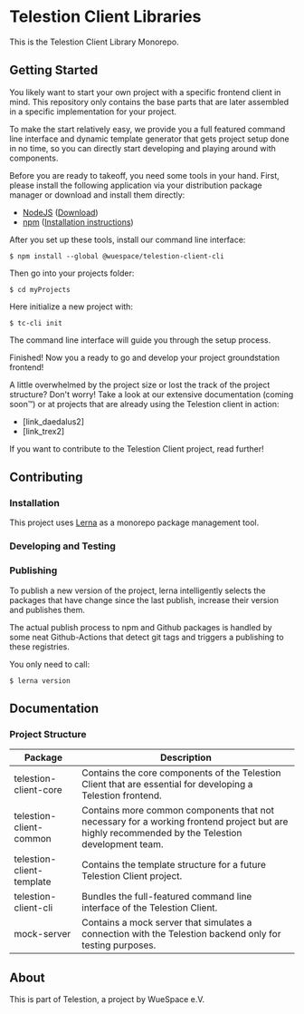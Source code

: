 # Telestion Client Libraries

This is the Telestion Client Library Monorepo.

## Getting Started

You likely want to start your own project with a specific frontend client in mind.
This repository only contains the base parts that are later assembled in a specific implementation for your project.

To make the start relatively easy,
we provide you a full featured command line interface and dynamic template generator
that gets project setup done in no time, so you can directly start developing and playing around with components. 

Before you are ready to takeoff, you need some tools in your hand.
First, please install the following application via your distribution package manager
or download and install them directly:
- [NodeJS](https://nodejs.org/en/) ([Download](https://nodejs.org/en/download/))
- [npm](https://www.npmjs.com/) ([Installation instructions](https://docs.npmjs.com/downloading-and-installing-node-js-and-npm))

After you set up these tools, install our command line interface:
```shell
$ npm install --global @wuespace/telestion-client-cli
```

Then go into your projects folder:
```shell
$ cd myProjects
```

Here initialize a new project with:
```shell
$ tc-cli init
```
The command line interface will guide you through the setup process.

Finished!
Now you a ready to go and develop your project groundstation frontend!

A little overwhelmed by the project size or lost the track of the project structure?
Don't worry! Take a look at our extensive documentation (coming soon™)
or at projects that are already using the Telestion client in action:

- [link_daedalus2]
- [link_trex2]

If you want to contribute to the Telestion Client project, read further!

## Contributing

### Installation

This project uses [Lerna](https://lerna.js.org/) as a monorepo package management tool.



### Developing and Testing

### Publishing

To publish a new version of the project,
lerna intelligently selects the packages that have change since the last publish,
increase their version and publishes them.

The actual publish process to npm and Github packages is handled by some neat Github-Actions
that detect git tags and triggers a publishing to these registries.

You only need to call:
```shell
$ lerna version
```

## Documentation

### Project Structure

| Package                   | Description                                                                             |
| ------------------------- | --------------------------------------------------------------------------------------- |
| telestion-client-core     | Contains the core components of the Telestion Client that are essential for developing a Telestion frontend. |
| telestion-client-common   | Contains more common components that not necessary for a working frontend project but are highly recommended by the Telestion development team. |
| telestion-client-template | Contains the template structure for a future Telestion Client project. |
| telestion-client-cli      | Bundles the full-featured command line interface of the Telestion Client. |
| mock-server               | Contains a mock server that simulates a connection with the Telestion backend only for testing purposes. |

## About

This is part of Telestion, a project by WueSpace e.V. 
